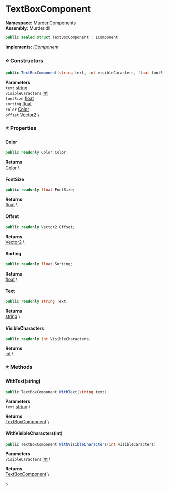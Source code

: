 # TextBoxComponent

**Namespace:** Murder.Components \
**Assembly:** Murder.dll

```csharp
public sealed struct TextBoxComponent : IComponent
```

**Implements:** _[IComponent](/Bang/Components/IComponent.html)_

### ⭐ Constructors
```csharp
public TextBoxComponent(string text, int visibleCaracters, float fontSize, float sorting, Color color, Vector2 offset)
```

**Parameters** \
`text` [string](https://learn.microsoft.com/en-us/dotnet/api/System.String?view=net-7.0) \
`visibleCaracters` [int](https://learn.microsoft.com/en-us/dotnet/api/System.Int32?view=net-7.0) \
`fontSize` [float](https://learn.microsoft.com/en-us/dotnet/api/System.Single?view=net-7.0) \
`sorting` [float](https://learn.microsoft.com/en-us/dotnet/api/System.Single?view=net-7.0) \
`color` [Color](/Murder/Core/Graphics/Color.html) \
`offset` [Vector2](/Murder/Core/Geometry/Vector2.html) \

### ⭐ Properties
#### Color
```csharp
public readonly Color Color;
```

**Returns** \
[Color](/Murder/Core/Graphics/Color.html) \
#### FontSize
```csharp
public readonly float FontSize;
```

**Returns** \
[float](https://learn.microsoft.com/en-us/dotnet/api/System.Single?view=net-7.0) \
#### Offset
```csharp
public readonly Vector2 Offset;
```

**Returns** \
[Vector2](/Murder/Core/Geometry/Vector2.html) \
#### Sorting
```csharp
public readonly float Sorting;
```

**Returns** \
[float](https://learn.microsoft.com/en-us/dotnet/api/System.Single?view=net-7.0) \
#### Text
```csharp
public readonly string Text;
```

**Returns** \
[string](https://learn.microsoft.com/en-us/dotnet/api/System.String?view=net-7.0) \
#### VisibleCharacters
```csharp
public readonly int VisibleCharacters;
```

**Returns** \
[int](https://learn.microsoft.com/en-us/dotnet/api/System.Int32?view=net-7.0) \
### ⭐ Methods
#### WithText(string)
```csharp
public TextBoxComponent WithText(string text)
```

**Parameters** \
`text` [string](https://learn.microsoft.com/en-us/dotnet/api/System.String?view=net-7.0) \

**Returns** \
[TextBoxComponent](/Murder/Components/TextBoxComponent.html) \

#### WithVisibleCharacters(int)
```csharp
public TextBoxComponent WithVisibleCharacters(int visibleCaracters)
```

**Parameters** \
`visibleCaracters` [int](https://learn.microsoft.com/en-us/dotnet/api/System.Int32?view=net-7.0) \

**Returns** \
[TextBoxComponent](/Murder/Components/TextBoxComponent.html) \



⚡